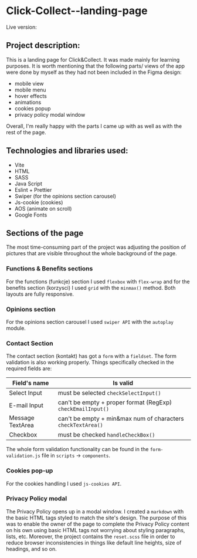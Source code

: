 # Click-Collect--landing-page

Live version: 

## Project description:

This is a landing page for Click&Collect. It was made mainly for learning purposes. It is worth mentioning that the following parts/ views of the app were done by myself as they had not been included in the Figma design:
* mobile view
* mobile menu
* hover effects
* animations 
* cookies popup
* privacy policy modal window

Overall, I'm really happy with the parts I came up with as well as with the rest of the page. 

## Technologies and libraries used:
* Vite
* HTML
* SASS
* Java Script
* Eslint + Prettier
* Swiper (for the opinions section carousel)
* Js-cookie (cookies)
* AOS (animate on scroll)
* Google Fonts

## Sections of the page
The most time-consuming part of the project was adjusting the position of pictures that are visible throughout the whole background of the page. 

### Functions & Benefits sections
For the functions (funkcje) section I used `flexbox` with `flex-wrap` and for the benefits section (korzysci) I used `grid` with the `minmax()` method. Both layouts are fully responsive. 

### Opinions section 
For the opinions section carousel I used `swiper API` with the `autoplay` module.

### Contact Section
The contact section (kontakt) has got a `form` with a `fieldset`. The form validation is also working properly. Things specifically checked in the required fields are:

| Field's name | Is valid |
|------------|-------------|
| Select Input | must be selected `checkSelectInput()`|
| E-mail Input | can't be empty + proper format (RegExp) `checkEmailInput()`|
| Message TextArea | can't be empty + min&max num of characters `checkTextArea()`|
| Checkbox | must be checked `handleCheckBox()`|

The whole form validation functionality can be found in the `form-validation.js` file in `scripts` -> `components`.

### Cookies pop-up 
For the cookies handling I used `js-cookies API`. 

### Privacy Policy modal
The Privacy Policy opens up in a modal window. I created a `markdown` with the basic HTML tags styled to match the site's design. The purpose of this was to enable the owner of the page to complete the Privacy Policy content on his own 
using basic HTML tags not worrying about styling paragraphs, lists, etc. Moreover, the project contains the `reset.scss` file in order to reduce browser inconsistencies in things like default line heights, size of headings, and so on. 
